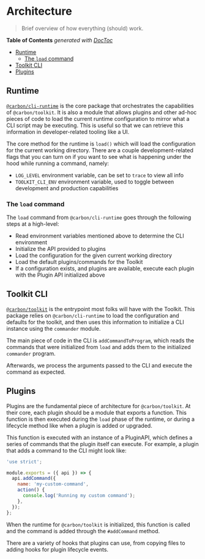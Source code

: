 # Architecture

> Brief overview of how everything (should) work.

<!-- To run doctoc, just do `npx doctoc docs/developing.md` -->
<!-- START doctoc generated TOC please keep comment here to allow auto update -->
<!-- DON'T EDIT THIS SECTION, INSTEAD RE-RUN doctoc TO UPDATE -->

**Table of Contents** _generated with [DocToc](https://github.com/thlorenz/doctoc)_

- [Runtime](#runtime)
  - [The `load` command](#the-load-command)
- [Toolkit CLI](#toolkit-cli)
- [Plugins](#plugins)

<!-- END doctoc generated TOC please keep comment here to allow auto update -->

## Runtime

[`@carbon/cli-runtime`](../packages/cli-runtime) is the core package that
orchestrates the capabilities of `@carbon/toolkit`. It is also a module that
allows plugins and other ad-hoc pieces of code to load the current runtime
configuration to mirror what a CLI script may be executing. This is useful so
that we can retrieve this information in developer-related tooling like a UI.

The core method for the runtime is `load()` which will load the configuration
for the current working directory. There are a couple development-related flags
that you can turn on if you want to see what is happening under the hood while
running a command, namely:

- `LOG_LEVEL` environment variable, can be set to `trace` to view all info
- `TOOLKIT_CLI_ENV` environment variable, used to toggle between development and
  production capabilities

### The `load` command

The `load` command from `@carbon/cli-runtime` goes through the following steps
at a high-level:

- Read environment variables mentioned above to determine the CLI environment
- Initialize the API provided to plugins
- Load the configuration for the given current working directory
- Load the default plugins/commands for the Toolkit
- If a configuration exists, and plugins are available, execute each plugin with
  the Plugin API initialized above

## Toolkit CLI

[`@carbon/toolkit`](../packages/toolkit) is the entrypoint most folks will have
with the Toolkit. This package relies on `@carbon/cli-runtime` to load the
configuration and defaults for the toolkit, and then uses this information to
initialize a CLI instance using the `commander` module.

The main piece of code in the CLI is `addCommandToProgram`, which reads the
commands that were initialized from `load` and adds them to the initialized
`commander` program.

Afterwards, we process the arguments passed to the CLI and execute the command
as expected.

## Plugins

Plugins are the fundamental piece of architecture for `@carbon/toolkit`. At
their core, each plugin should be a module that exports a function. This
function is then executed during the `load` phase of the runtime, or during a
lifecycle method like when a plugin is added or upgraded.

This function is executed with an instance of a PluginAPI, which defines a
series of commands that the plugin itself can execute. For example, a plugin
that adds a command to the CLI might look like:

```js
'use strict';

module.exports = ({ api }) => {
  api.addCommand({
    name: 'my-custom-command',
    action() {
      console.log('Running my custom command');
    },
  });
};
```

When the runtime for `@carbon/toolkit` is initialized, this function is called
and the command is added through the `#addCommand` method.

There are a variety of hooks that plugins can use, from copying files to adding
hooks for plugin lifecycle events.
